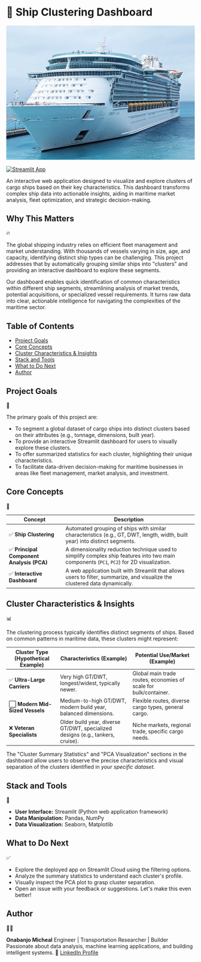 # 🚢 Ship Clustering Dashboard

![Vacation Image](https://github.com/Onabanjomicheal/Cargo-Ship-Dashboard/blob/main/Vacation.png)

[![Streamlit App](https://static.streamlit.io/badges/streamlit_badge_black_white.svg)](https://share.streamlit.io/Onabanjomicheal/Cargo-Ship-Dashboard/main/app.py)

An interactive web application designed to visualize and explore clusters of cargo ships based on their key characteristics. This dashboard transforms complex ship data into actionable insights, aiding in maritime market analysis, fleet optimization, and strategic decision-making.

## Why This Matters
🔥

The global shipping industry relies on efficient fleet management and market understanding. With thousands of vessels varying in size, age, and capacity, identifying distinct ship types can be challenging. This project addresses that by automatically grouping similar ships into "clusters" and providing an interactive dashboard to explore these segments.

Our dashboard enables quick identification of common characteristics within different ship segments, streamlining analysis of market trends, potential acquisitions, or specialized vessel requirements. It turns raw data into clear, actionable intelligence for navigating the complexities of the maritime sector.

## Table of Contents

- [Project Goals](#project-goals)
- [Core Concepts](#core-concepts)
- [Cluster Characteristics & Insights](#cluster-characteristics--insights)
- [Stack and Tools](#stack-and-tools)
- [What to Do Next](#what-to-do-next)
- [Author](#author)

## Project Goals
🎯

The primary goals of this project are:

- To segment a global dataset of cargo ships into distinct clusters based on their attributes (e.g., tonnage, dimensions, built year).
- To provide an interactive Streamlit dashboard for users to visually explore these clusters.
- To offer summarized statistics for each cluster, highlighting their unique characteristics.
- To facilitate data-driven decision-making for maritime businesses in areas like fleet management, market analysis, and investment.

## Core Concepts
🧠

| Concept | Description |
| --------------------- | ------------------------------------------------------------------------------------------------------------- |
| ✅ **Ship Clustering** | Automated grouping of ships with similar characteristics (e.g., GT, DWT, length, width, built year) into distinct segments. |
| ✅ **Principal Component Analysis (PCA)** | A dimensionality reduction technique used to simplify complex ship features into two main components (`PC1`, `PC2`) for 2D visualization. |
| ✅ **Interactive Dashboard** | A web application built with Streamlit that allows users to filter, summarize, and visualize the clustered data dynamically. |

## Cluster Characteristics & Insights
📊

The clustering process typically identifies distinct segments of ships. Based on common patterns in maritime data, these clusters might represent:

| Cluster Type (Hypothetical Example) | Characteristics (Example) | Potential Use/Market (Example) |
|---|---|---|
| ✅ **Ultra-Large Carriers** | Very high GT/DWT, longest/widest, typically newer. | Global main trade routes, economies of scale for bulk/container. |
| ⬜ **Modern Mid-Sized Vessels** | Medium-to-high GT/DWT, modern build year, balanced dimensions. | Flexible routes, diverse cargo types, general cargo. |
| ❌ **Veteran Specialists** | Older build year, diverse GT/DWT, specialized designs (e.g., tankers, cruise). | Niche markets, regional trade, specific cargo needs. |

The "Cluster Summary Statistics" and "PCA Visualization" sections in the dashboard allow users to observe the precise characteristics and visual separation of the clusters identified in *your specific dataset*.

## Stack and Tools
🧰

- **User Interface:** Streamlit (Python web application framework)
- **Data Manipulation:** Pandas, NumPy
- **Data Visualization:** Seaborn, Matplotlib

## What to Do Next
✅

- Explore the deployed app on Streamlit Cloud using the filtering options.
- Analyze the summary statistics to understand each cluster's profile.
- Visually inspect the PCA plot to grasp cluster separation.
- Open an issue with your feedback or suggestions. Let's make this even better!

## Author
👨‍💻

**Onabanjo Micheal**
Engineer | Transportation Researcher | Builder
Passionate about data analysis, machine learning applications, and building intelligent systems.
🔗 [LinkedIn Profile](https://www.linkedin.com/in/micheal-onabanjo/)
